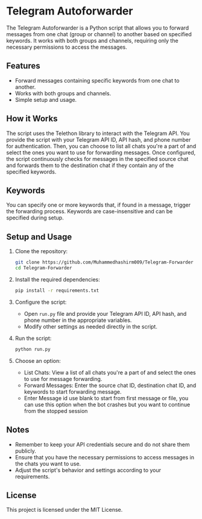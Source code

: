 # Telegram Autoforwarder

The Telegram Autoforwarder is a Python script that allows you to forward messages from one chat (group or channel) to another based on specified keywords. It works with both groups and channels, requiring only the necessary permissions to access the messages.

## Features

- Forward messages containing specific keywords from one chat to another.
- Works with both groups and channels.
- Simple setup and usage.

## How it Works

The script uses the Telethon library to interact with the Telegram API. You provide the script with your Telegram API ID, API hash, and phone number for authentication. Then, you can choose to list all chats you're a part of and select the ones you want to use for forwarding messages. Once configured, the script continuously checks for messages in the specified source chat and forwards them to the destination chat if they contain any of the specified keywords.

## Keywords

You can specify one or more keywords that, if found in a message, trigger the forwarding process. Keywords are case-insensitive and can be specified during setup.

## Setup and Usage

1. Clone the repository:

   ```bash
   git clone https://github.com/Muhammedhashirm009/Telegram-Forwarder
   cd Telegram-Forwarder
   ```

2. Install the required dependencies:

   ```bash
   pip install -r requirements.txt
   ```

3. Configure the script:

   - Open `run.py` file and provide your Telegram API ID, API hash, and phone number in the appropriate variables.
   - Modify other settings as needed directly in the script.

4. Run the script:

   ```bash
   python run.py
   ```

5. Choose an option:
   - List Chats: View a list of all chats you're a part of and select the ones to use for message forwarding.
   - Forward Messages: Enter the source chat ID, destination chat ID, and keywords to start forwarding message.
   - Enter Message id use blank to start from first message or file,  you can use this option when the bot crashes but you want to continue from the stopped session

## Notes

- Remember to keep your API credentials secure and do not share them publicly.
- Ensure that you have the necessary permissions to access messages in the chats you want to use.
- Adjust the script's behavior and settings according to your requirements.

## License

This project is licensed under the MIT License.

